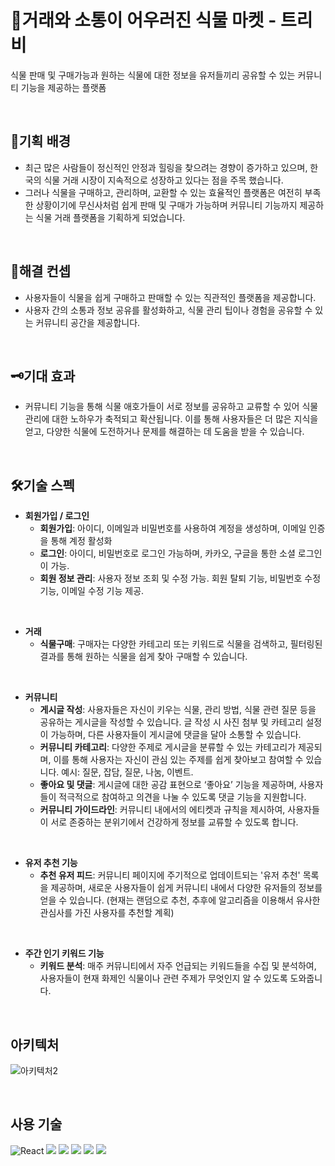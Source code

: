 # 🌱거래와 소통이 어우러진 식물 마켓 - 트리비

 식물 판매 및 구매가능과 원하는 식물에 대한 정보을 유저들끼리 공유할 수 있는 커뮤니티 기능을 제공하는 플랫폼

 <br>

## 🧩기획 배경

- 최근 많은 사람들이 정신적인 안정과 힐링을 찾으려는 경향이 증가하고 있으며, 한국의 식물 거래 시장이 지속적으로 성장하고 있다는 점을 주목 했습니다.
- 그러나 식물을 구매하고, 관리하며, 교환할 수 있는 효율적인 플랫폼은 여전히 부족한 상황이기에 무신사처럼 쉽게 판매 및 구매가 가능하며 커뮤니티 기능까지 제공하는 식물 거래 플랫폼을 기획하게 되었습니다.

 <br>

## 🎈해결 컨셉
- 사용자들이 식물을 쉽게 구매하고 판매할 수 있는 직관적인 플랫폼을 제공합니다.
- 사용자 간의 소통과 정보 공유를 활성화하고, 식물 관리 팁이나 경험을 공유할 수 있는 커뮤니티 공간을 제공합니다.

 <br>

## 🗝기대 효과
- 커뮤니티 기능을 통해 식물 애호가들이 서로 정보를 공유하고 교류할 수 있어 식물 관리에 대한 노하우가 축적되고 확산됩니다. 이를 통해 사용자들은 더 많은 지식을 얻고, 다양한 식물에 도전하거나 문제를 해결하는 데 도움을 받을 수 있습니다.

 <br>

## 🛠기술 스펙
- **회원가입 / 로그인**
    - **회원가입**: 아이디, 이메일과 비밀번호를 사용하여 계정을 생성하며, 이메일 인증을 통해 계정 활성화
    - **로그인**: 아이디, 비밀번호로 로그인 가능하며, 카카오, 구글을 통한 소셜 로그인이 가능.
    - **회원 정보 관리**: 사용자 정보 조회 및 수정 가능. 회원 탈퇴 기능, 비밀번호 수정기능, 이메일 수정 기능 제공.
      
<br>
      
- **거래**
    - **식물구매**: 구매자는 다양한 카테고리 또는 키워드로 식물을 검색하고, 필터링된 결과를 통해 원하는 식물을 쉽게 찾아 구매할 수 있습니다.
<br>

- **커뮤니티**
    - **게시글 작성**: 사용자들은 자신이 키우는 식물, 관리 방법, 식물 관련 질문 등을 공유하는 게시글을 작성할 수 있습니다. 글 작성 시 사진 첨부 및 카테고리 설정이 가능하며, 다른 사용자들이 게시글에 댓글을 달아 소통할 수 있습니다.
    - **커뮤니티 카테고리**: 다양한 주제로 게시글을 분류할 수 있는 카테고리가 제공되며, 이를 통해 사용자는 자신이 관심 있는 주제를 쉽게 찾아보고 참여할 수 있습니다. 예시: 질문, 잡담, 질문, 나눔, 이벤트.
    - **좋아요 및 댓글**: 게시글에 대한 공감 표현으로 ‘좋아요’ 기능을 제공하며, 사용자들이 적극적으로 참여하고 의견을 나눌 수 있도록 댓글 기능을 지원합니다.
    - **커뮤니티 가이드라인**: 커뮤니티 내에서의 에티켓과 규칙을 제시하여, 사용자들이 서로 존중하는 분위기에서 건강하게 정보를 교류할 수 있도록 합니다.
<br>

- **유저 추천 기능**
    - **추천 유저 피드**: 커뮤니티 페이지에 주기적으로 업데이트되는 '유저 추천' 목록을 제공하며, 새로운 사용자들이 쉽게 커뮤니티 내에서 다양한 유저들의 정보를 얻을 수 있습니다. (현재는 랜덤으로 추천, 추후에 알고리즘을 이용해서 유사한 관심사를 가진 사용자를 추천할 계획)
<br>

- **주간 인기 키워드 기능**
    - **키워드 분석**: 매주 커뮤니티에서 자주 언급되는 키워드들을 수집 및 분석하여, 사용자들이 현재 화제인 식물이나 관련 주제가 무엇인지 알 수 있도록 도와줍니다.
 <br>

## 아키텍처
![아키텍처2](https://github.com/user-attachments/assets/d8428d7c-2e94-46d3-a6d1-73075574c994)

 <br>

## 사용 기술
![React](https://img.shields.io/badge/react-%2320232a.svg?style=for-the-badge&logo=react&logoColor=%2361DAFB)
<img src="https://img.shields.io/badge/typescript-239DAD?style=for-the-badge&logo=typescript&logoColor=white">
<img src="https://img.shields.io/badge/recoli-3578E5?style=for-the-badge&logo=recoil&logoColor=white">
<img src="https://img.shields.io/badge/tanskquery-FF4154?style=for-the-badge&logo=reactquery&logoColor=white">
<img src="https://img.shields.io/badge/styledcomponents-DB7093?style=for-the-badge&logo=styledcomponents&logoColor=white">
<img src="https://img.shields.io/badge/supabase-3FCF8E?style=for-the-badge&logo=supabase&logoColor=white">


